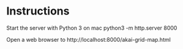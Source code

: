 # Instructions

Start the server with Python 3 on mac
python3 -m http.server 8000

Open a web browser to 
http://localhost:8000/akai-grid-map.html